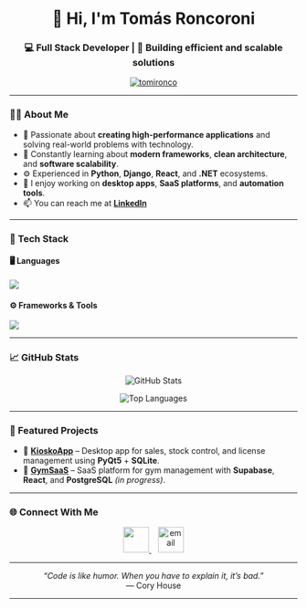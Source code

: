 <h1 align="center">👋 Hi, I'm Tomás Roncoroni</h1>
<h3 align="center">💻 Full Stack Developer | 🚀 Building efficient and scalable solutions</h3>

<p align="center">
  <a href="https://github.com/tomironco">
    <img src="https://komarev.com/ghpvc/?username=tomironco&label=Profile%20views&color=0e75b6&style=flat" alt="tomironco" />
  </a>
</p>

---

### 👨‍💻 About Me

- 🎯 Passionate about **creating high-performance applications** and solving real-world problems with technology.  
- 🧠 Constantly learning about **modern frameworks**, **clean architecture**, and **software scalability**.  
- ⚙️ Experienced in **Python**, **Django**, **React**, and **.NET** ecosystems.  
- 🧩 I enjoy working on **desktop apps**, **SaaS platforms**, and **automation tools**.  
- 📫 You can reach me at **[LinkedIn](https://linkedin.com/in/tomasroncoroni)**  

---

### 🧰 Tech Stack

#### 🖥️ Languages
<p align="left">
  <img src="https://skillicons.dev/icons?i=python,js,html,css,c,cs" />
</p>

#### ⚙️ Frameworks & Tools
<p align="left">
  <img src="https://skillicons.dev/icons?i=django,react,dotnet,bootstrap,sqlite,git,github,vscode" />
</p>

---

### 📈 GitHub Stats

<p align="center">
  <img src="https://github-readme-stats.vercel.app/api?username=tomironco&show_icons=true&theme=tokyonight&hide_border=true" alt="GitHub Stats" />
</p>

<p align="center">
  <img src="https://github-readme-stats.vercel.app/api/top-langs?username=tomironco&layout=compact&theme=tokyonight&hide_border=true" alt="Top Languages" />
</p>

---

### 🚀 Featured Projects

- 🧮 **[KioskoApp](https://github.com/tomironco/kiosko_app)** – Desktop app for sales, stock control, and license management using **PyQt5** + **SQLite**.  
- 💪 **[GymSaaS](#)** – SaaS platform for gym management with **Supabase**, **React**, and **PostgreSQL** *(in progress)*.  

---

### 🌐 Connect With Me

<p align="center">
  <a href="https://linkedin.com/in/tomasroncoroni" target="_blank">
    <img src="https://skillicons.dev/icons?i=linkedin" width="45" />
  </a>
  &nbsp;&nbsp;
  <a href="mailto:yourmail@example.com">
    <img src="https://cdn-icons-png.flaticon.com/512/732/732200.png" width="45" alt="email"/>
  </a>
</p>

---

<p align="center">
  <i>“Code is like humor. When you have to explain it, it’s bad.”</i>
  <br>
  — Cory House
</p>

---
